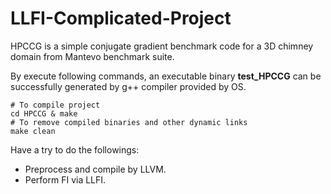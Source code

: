 # LLFI-Complicated-Project

HPCCG is a simple conjugate gradient benchmark code for a 3D chimney domain from Mantevo benchmark suite.

By execute following commands, an executable binary **test_HPCCG** can be successfully generated by g++ compiler provided by OS.
```
# To compile project
cd HPCCG & make
# To remove compiled binaries and other dynamic links
make clean
```

Have a try to do the followings:
- Preprocess and compile by LLVM.
- Perform FI via LLFI.